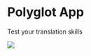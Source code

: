 # Polyglot App
Test your translation skills

[<img src="https://drive.google.com/uc?id=1v3j088obQ2EInrh4nnWag7G5-hxeveRZ&export=download">](https://drive.google.com/open?id=1kx-TNBx-yJiKAxNLZF2Jueb3wpl-XIuX)